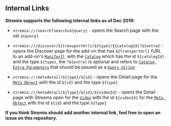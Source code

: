 ## Internal Links

**Stremio supports the following internal links as of Dec 2019:**

* ``stremio:///search?search=${query}`` - opens the Search page with the set `${query}`

* ``stremio:///discover/${transportUrl}/${type}/${catalogId}?${extra}`` - opens the Discover page for the add-on that has `${transportUrl}` (URL to an add-on's [``Manifest``](./manifest.md)), with the [``Catalog``](./manifest.md#catalog-format) which has the id `${catalogId}` and the type `${type}`, the `?${extra}` is optional and refers to [``Catalog Extra Parameters``](../requests/defineCatalogHandler.md#extra-parameters) that should be passed as a [``Query String``](https://en.wikipedia.org/wiki/Query_string)

* ``stremio:///metadetail/${type}/${id}`` - opens the Detail page for the [``Meta Object``](./meta.md) with the id `${id}` and the type `${type}`

* ``stremio:///metadetail/${type}/${id}/${videoId}`` - opens the Detail page with Streams open for the [``Video``](./meta.md#video-object) with the id `${videoId}` for the [``Meta Object``](./meta.md) with the id `${id}` and the type `${type}`

**If you think Stremio should add another internal link, feel free to open an issue on this repository.**
